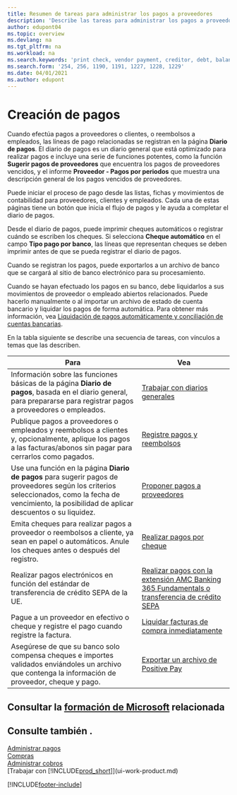 ```yaml
---
title: Resumen de tareas para administrar los pagos a proveedores
description: 'Describe las tareas para administrar los pagos a proveedores o acreedores, incluido el registro de líneas de pago y la obtención de un resumen del saldo vencido.'
author: edupont04
ms.topic: overview
ms.devlang: na
ms.tgt_pltfrm: na
ms.workload: na
ms.search.keywords: 'print check, vendor payment, creditor, debt, balance due, AP'
ms.search.form: '254, 256, 1190, 1191, 1227, 1228, 1229'
ms.date: 04/01/2021
ms.author: edupont
---
```

# <a name="making-payments"></a><a name="making-payments"></a><a name="making-payments"></a>Creación de pagos

Cuando efectúa pagos a proveedores o clientes, o reembolsos a empleados, las líneas de pago relacionadas se registran en la página **Diario de pagos**. El diario de pagos es un diario general que está optimizado para realizar pagos e incluye una serie de funciones potentes, como la función **Sugerir pagos de proveedores** que encuentra los pagos de proveedores vencidos, y el informe **Proveedor - Pagos por periodos** que muestra una descripción general de los pagos vencidos de proveedores.  

Puede iniciar el proceso de pago desde las listas, fichas y movimientos de contabilidad para proveedores, clientes y empleados. Cada una de estas páginas tiene un botón que inicia el flujo de pagos y le ayuda a completar el diario de pagos.  

Desde el diario de pagos, puede imprimir cheques automáticos o registrar cuándo se escriben los cheques. Si selecciona **Cheque automático** en el campo **Tipo pago por banco**, las líneas que representan cheques se deben imprimir antes de que se pueda registrar el diario de pagos.

Cuando se registran los pagos, puede exportarlos a un archivo de banco que se cargará al sitio de banco electrónico para su procesamiento.

Cuando se hayan efectuado los pagos en su banco, debe liquidarlos a sus movimientos de proveedor o empleado abiertos relacionados. Puede hacerlo manualmente o al importar un archivo de estado de cuenta bancario y liquidar los pagos de forma automática. Para obtener más información, vea [Liquidación de pagos automáticamente y conciliación de cuentas bancarias](receivables-apply-payments-auto-reconcile-bank-accounts.md).

En la tabla siguiente se describe una secuencia de tareas, con vínculos a temas que las describen.

| Para | Vea |
| --- | --- |
|Información sobre las funciones básicas de la página **Diario de pagos**, basada en el diario general, para prepararse para registrar pagos a proveedores o empleados.|[Trabajar con diarios generales](ui-work-general-journals.md)|
|Publique pagos a proveedores o empleados y reembolsos a clientes y, opcionalmente, aplique los pagos a las facturas/abonos sin pagar para cerrarlos como pagados.|[Registre pagos y reembolsos](payables-how-post-payments-refunds.md)|
| Use una función en la página **Diario de pagos** para sugerir pagos de proveedores según los criterios seleccionados, como la fecha de vencimiento, la posibilidad de aplicar descuentos o su liquidez. |[Proponer pagos a proveedores](payables-how-suggest-vendor-payments.md) |
| Emita cheques para realizar pagos a proveedor o reembolsos a cliente, ya sean en papel o automáticos. Anule los cheques antes o después del registro. |[Realizar pagos por cheque](payables-how-work-checks.md) |
|Realizar pagos electrónicos en función del estándar de transferencia de crédito SEPA de la UE.|[Realizar pagos con la extensión AMC Banking 365 Fundamentals o transferencia de crédito SEPA](finance-make-payments-with-bank-data-conversion-service-or-sepa-credit-transfer.md)|
| Pague a un proveedor en efectivo o cheque y registre el pago cuando registre la factura. |[Liquidar facturas de compra inmediatamente](finance-how-to-settle-purchase-invoices-promptly.md) |
| Asegúrese de que su banco solo compensa cheques e importes validados enviándoles un archivo que contenga la información de proveedor, cheque y pago. |[Exportar un archivo de Positive Pay](finance-how-positive-pay.md) |

## <a name="see-related-microsoft-training"></a><a name="see-related-microsoft-training"></a><a name="see-related-microsoft-training"></a>Consultar la [formación de Microsoft](/training/paths/process-customer-vendor-payments-dynamics-365-business-central/) relacionada

## <a name="see-also"></a><a name="see-also"></a><a name="see-also"></a>Consulte también .

[Administrar pagos](payables-manage-payables.md)  
[Compras](purchasing-manage-purchasing.md)  
[Administrar cobros](receivables-manage-receivables.md)  
[Trabajar con [!INCLUDE[prod_short](includes/prod_short.md)]](ui-work-product.md)  


[!INCLUDE[footer-include](includes/footer-banner.md)]
